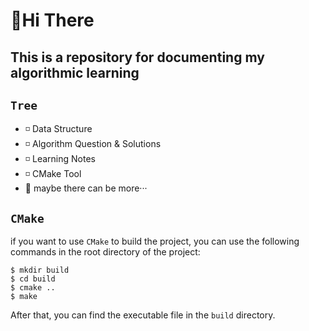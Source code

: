# 👋Hi There

## This is a repository for documenting my algorithmic learning

## `Tree`

+ ◽️ Data Structure
+ ◽️ Algorithm Question & Solutions
+ ◽️ Learning Notes
+ ◽️ CMake Tool
+ 🤔 maybe there can be more···

## `CMake`

if you want to use `CMake` to build the project, you can use the following commands in the root directory of the project:

```shell
$ mkdir build
$ cd build
$ cmake ..
$ make
```

After that, you can find the executable file in the `build` directory.
